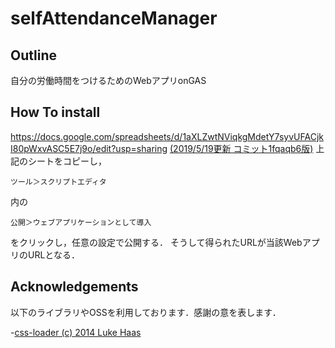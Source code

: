 # selfAttendanceManager
## Outline
自分の労働時間をつけるためのWebアプリonGAS

## How To install
https://docs.google.com/spreadsheets/d/1aXLZwtNViqkgMdetY7syvUFACjkI80pWxvASC5E7j9o/edit?usp=sharing
[(2019/5/19更新 コミット1fqaqb6版)](https://github.com/itanium-R/selfAttendanceManager/commit/1f9a9b6c595dcd874efcc8969a8653aef77bafd5)
上記のシートをコピーし，
~~~
ツール＞スクリプトエディタ
~~~
内の
~~~
公開＞ウェブアプリケーションとして導入
~~~
をクリックし，任意の設定で公開する．
そうして得られたURLが当該WebアプリのURLとなる．

## Acknowledgements
以下のライブラリやOSSを利用しております．感謝の意を表します．

-[css-loader  (c) 2014 Luke Haas](https://github.com/lukehaas/css-loaders)
